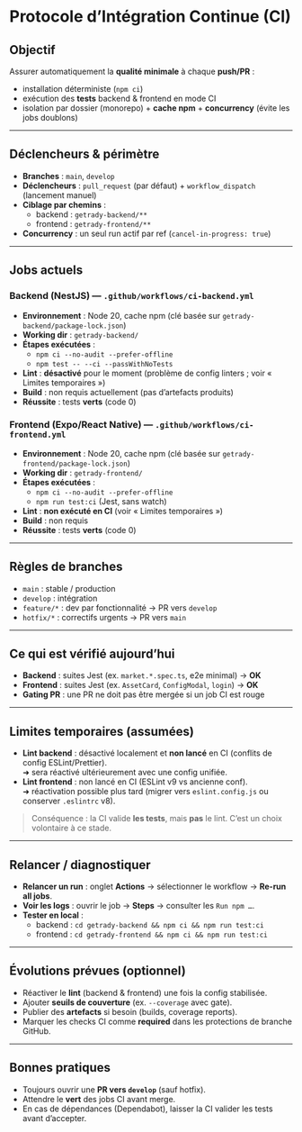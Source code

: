 # Protocole d’Intégration Continue (CI)

## Objectif
Assurer automatiquement la **qualité minimale** à chaque **push/PR** :
- installation déterministe (`npm ci`)
- exécution des **tests** backend & frontend en mode CI
- isolation par dossier (monorepo) + **cache npm** + **concurrency** (évite les jobs doublons)

---

## Déclencheurs & périmètre
- **Branches** : `main`, `develop`
- **Déclencheurs** : `pull_request` (par défaut) + `workflow_dispatch` (lancement manuel)
- **Ciblage par chemins** :
  - backend : `getrady-backend/**`
  - frontend : `getrady-frontend/**`
- **Concurrency** : un seul run actif par ref (`cancel-in-progress: true`)

---

## Jobs actuels

### Backend (NestJS) — `.github/workflows/ci-backend.yml`
- **Environnement** : Node 20, cache npm (clé basée sur `getrady-backend/package-lock.json`)
- **Working dir** : `getrady-backend/`
- **Étapes exécutées** :
  - `npm ci --no-audit --prefer-offline`
  - `npm test -- --ci --passWithNoTests`
- **Lint** : **désactivé** pour le moment (problème de config linters ; voir « Limites temporaires »)
- **Build** : non requis actuellement (pas d’artefacts produits)
- **Réussite** : tests **verts** (code 0)

### Frontend (Expo/React Native) — `.github/workflows/ci-frontend.yml`
- **Environnement** : Node 20, cache npm (clé basée sur `getrady-frontend/package-lock.json`)
- **Working dir** : `getrady-frontend/`
- **Étapes exécutées** :
  - `npm ci --no-audit --prefer-offline`
  - `npm run test:ci` (Jest, sans watch)
- **Lint** : **non exécuté en CI** (voir « Limites temporaires »)
- **Build** : non requis
- **Réussite** : tests **verts** (code 0)

---

## Règles de branches
- `main` : stable / production
- `develop` : intégration
- `feature/*` : dev par fonctionnalité → PR vers `develop`
- `hotfix/*` : correctifs urgents → PR vers `main`

---

## Ce qui est vérifié aujourd’hui
- **Backend** : suites Jest (ex. `market.*.spec.ts`, e2e minimal) → **OK**
- **Frontend** : suites Jest (ex. `AssetCard`, `ConfigModal`, `login`) → **OK**
- **Gating PR** : une PR ne doit pas être mergée si un job CI est rouge

---

## Limites temporaires (assumées)
- **Lint backend** : désactivé localement et **non lancé** en CI (conflits de config ESLint/Prettier).  
  ➜ sera réactivé ultérieurement avec une config unifiée.
- **Lint frontend** : non lancé en CI (ESLint v9 vs ancienne conf).  
  ➜ réactivation possible plus tard (migrer vers `eslint.config.js` ou conserver `.eslintrc` v8).

> Conséquence : la CI valide **les tests**, mais **pas** le lint. C’est un choix volontaire à ce stade.

---

## Relancer / diagnostiquer
- **Relancer un run** : onglet **Actions** → sélectionner le workflow → **Re-run all jobs**.
- **Voir les logs** : ouvrir le job → **Steps** → consulter les `Run npm …`.
- **Tester en local** :
  - backend : `cd getrady-backend && npm ci && npm run test:ci`
  - frontend : `cd getrady-frontend && npm ci && npm run test:ci`

---

## Évolutions prévues (optionnel)
- Réactiver le **lint** (backend & frontend) une fois la config stabilisée.
- Ajouter **seuils de couverture** (ex. `--coverage` avec gate).
- Publier des **artefacts** si besoin (builds, coverage reports).
- Marquer les checks CI comme **required** dans les protections de branche GitHub.

---

## Bonnes pratiques
- Toujours ouvrir une **PR vers `develop`** (sauf hotfix).
- Attendre le **vert** des jobs CI avant merge.
- En cas de dépendances (Dependabot), laisser la CI valider les tests avant d’accepter.